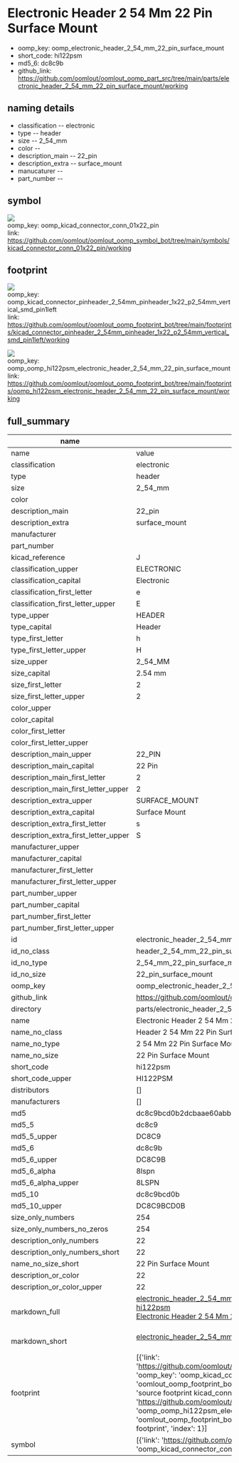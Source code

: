 # Electronic Header 2 54 Mm 22 Pin Surface Mount

  
* oomp_key: oomp_electronic_header_2_54_mm_22_pin_surface_mount 
* short_code: hi122psm
* md5_6: dc8c9b  
* github_link: https://github.com/oomlout/oomlout_oomp_part_src/tree/main/parts/electronic_header_2_54_mm_22_pin_surface_mount/working  
## naming details
* classification -- electronic
* type -- header
* size -- 2_54_mm
* color -- 
* description_main -- 22_pin
* description_extra -- surface_mount
* manucaturer -- 
* part_number -- 



## symbol

![](symbol/{index}/working/working_600.png)  
oomp_key: oomp_kicad_connector_conn_01x22_pin  
link: https://github.com/oomlout/oomlout_oomp_symbol_bot/tree/main/symbols/kicad_connector_conn_01x22_pin/working  

## footprint

![](footprint/{index}/working/working_600.png)  
oomp_key: oomp_kicad_connector_pinheader_2_54mm_pinheader_1x22_p2_54mm_vertical_smd_pin1left  
link: https://github.com/oomlout/oomlout_oomp_footprint_bot/tree/main/footprints/kicad_connector_pinheader_2_54mm_pinheader_1x22_p2_54mm_vertical_smd_pin1left/working  

![](footprint/{index}/working/working_600.png)  
oomp_key: oomp_oomp_hi122psm_electronic_header_2_54_mm_22_pin_surface_mount  
link: https://github.com/oomlout/oomlout_oomp_footprint_bot/tree/main/footprints/oomp_hi122psm_electronic_header_2_54_mm_22_pin_surface_mount/working  

## full_summary
| name | value | 
| --- | --- | 
| name | value | 
| classification | electronic | 
| type | header | 
| size | 2_54_mm | 
| color |  | 
| description_main | 22_pin | 
| description_extra | surface_mount | 
| manufacturer |  | 
| part_number |  | 
| kicad_reference | J | 
| classification_upper | ELECTRONIC | 
| classification_capital | Electronic | 
| classification_first_letter | e | 
| classification_first_letter_upper | E | 
| type_upper | HEADER | 
| type_capital | Header | 
| type_first_letter | h | 
| type_first_letter_upper | H | 
| size_upper | 2_54_MM | 
| size_capital | 2.54 mm | 
| size_first_letter | 2 | 
| size_first_letter_upper | 2 | 
| color_upper |  | 
| color_capital |  | 
| color_first_letter |  | 
| color_first_letter_upper |  | 
| description_main_upper | 22_PIN | 
| description_main_capital | 22 Pin | 
| description_main_first_letter | 2 | 
| description_main_first_letter_upper | 2 | 
| description_extra_upper | SURFACE_MOUNT | 
| description_extra_capital | Surface Mount | 
| description_extra_first_letter | s | 
| description_extra_first_letter_upper | S | 
| manufacturer_upper |  | 
| manufacturer_capital |  | 
| manufacturer_first_letter |  | 
| manufacturer_first_letter_upper |  | 
| part_number_upper |  | 
| part_number_capital |  | 
| part_number_first_letter |  | 
| part_number_first_letter_upper |  | 
| id | electronic_header_2_54_mm_22_pin_surface_mount | 
| id_no_class | header_2_54_mm_22_pin_surface_mount | 
| id_no_type | 2_54_mm_22_pin_surface_mount | 
| id_no_size | 22_pin_surface_mount | 
| oomp_key | oomp_electronic_header_2_54_mm_22_pin_surface_mount | 
| github_link | https://github.com/oomlout/oomlout_oomp_part_src/tree/main/parts/electronic_header_2_54_mm_22_pin_surface_mount/working | 
| directory | parts/electronic_header_2_54_mm_22_pin_surface_mount | 
| name | Electronic Header 2 54 Mm 22 Pin Surface Mount | 
| name_no_class | Header 2 54 Mm 22 Pin Surface Mount | 
| name_no_type | 2 54 Mm 22 Pin Surface Mount | 
| name_no_size | 22 Pin Surface Mount | 
| short_code | hi122psm | 
| short_code_upper | HI122PSM | 
| distributors | [] | 
| manufacturers | [] | 
| md5 | dc8c9bcd0b2dcbaae60abb3f3eadaa27 | 
| md5_5 | dc8c9 | 
| md5_5_upper | DC8C9 | 
| md5_6 | dc8c9b | 
| md5_6_upper | DC8C9B | 
| md5_6_alpha | 8lspn | 
| md5_6_alpha_upper | 8LSPN | 
| md5_10 | dc8c9bcd0b | 
| md5_10_upper | DC8C9BCD0B | 
| size_only_numbers | 254 | 
| size_only_numbers_no_zeros | 254 | 
| description_only_numbers | 22 | 
| description_only_numbers_short | 22 | 
| name_no_size_short | 22 Pin Surface Mount | 
| description_or_color | 22 | 
| description_or_color_upper | 22 | 
| markdown_full | [electronic_header_2_54_mm_22_pin_surface_mount](https://github.com/oomlout/oomlout_oomp_part_src/tree/main/parts/electronic_header_2_54_mm_22_pin_surface_mount/working)<br>[hi122psm](https://github.com/oomlout/oomlout_oomp_part_src/tree/main/parts/electronic_header_2_54_mm_22_pin_surface_mount/working)<br>[Electronic Header 2 54 Mm 22 Pin Surface Mount](https://github.com/oomlout/oomlout_oomp_part_src/tree/main/parts/electronic_header_2_54_mm_22_pin_surface_mount/working)<br><br> | 
| markdown_short | [electronic_header_2_54_mm_22_pin_surface_mount](https://github.com/oomlout/oomlout_oomp_part_src/tree/main/parts/electronic_header_2_54_mm_22_pin_surface_mount/working)<br><br> | 
| footprint | [{'link': 'https://github.com/oomlout/oomlout_oomp_footprint_bot/tree/main/foootprntss/kicad_connector_pinheader_2_54mm_pinheader_1x22_p2_54mm_vertical_smd_pin1left', 'oomp_key': 'oomp_kicad_connector_pinheader_2_54mm_pinheader_1x22_p2_54mm_vertical_smd_pin1left', 'directory': 'oomlout_oomp_footprint_bot/footprints/kicad_connector_pinheader_2_54mm_pinheader_1x22_p2_54mm_vertical_smd_pin1left//working/working.kicad_mod', 'note': 'source footprint kicad_connector_pinheader_2_54mm_pinheader_1x22_p2_54mm_vertical_smd_pin1left', 'index': 0}, {'link': 'https://github.com/oomlout/oomlout_oomp_footprint_bot/tree/main/foootprntss/oomp_hi122psm_electronic_header_2_54_mm_22_pin_surface_mount', 'oomp_key': 'oomp_oomp_hi122psm_electronic_header_2_54_mm_22_pin_surface_mount', 'directory': 'oomlout_oomp_footprint_bot/footprints/oomp_hi122psm_electronic_header_2_54_mm_22_pin_surface_mount//working/working.kicad_mod', 'note': 'oomp generated footprint', 'index': 1}] | 
| symbol | [{'link': 'https://github.com/oomlout/oomlout_oomp_symbol_bot/tree/main/symbols/kicad_connector_conn_01x22_pin', 'oomp_key': 'oomp_kicad_connector_conn_01x22_pin', 'directory': 'oomlout_oomp_symbol_bot/symbols/kicad_connector_conn_01x22_pin//working/working.kicad_sym', 'index': 0}] | 
